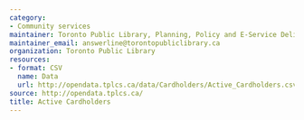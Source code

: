 ```yaml
---
category:
- Community services
maintainer: Toronto Public Library, Planning, Policy and E-Service Delivery
maintainer_email: answerline@torontopubliclibrary.ca
organization: Toronto Public Library
resources:
- format: CSV
  name: Data
  url: http://opendata.tplcs.ca/data/Cardholders/Active_Cardholders.csv
source: http://opendata.tplcs.ca/
title: Active Cardholders
---
```

